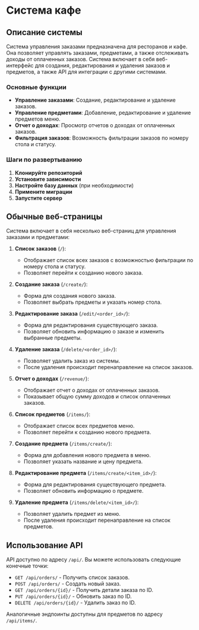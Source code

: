 # Система кафе

## Описание системы

Система управления заказами предназначена для ресторанов и кафе. Она позволяет управлять заказами, предметами, а также отслеживать доходы от оплаченных заказов. Система включает в себя веб-интерфейс для создания, редактирования и удаления заказов и предметов, а также API для интеграции с другими системами.

### Основные функции

- **Управление заказами**: Создание, редактирование и удаление заказов.
- **Управление предметами**: Добавление, редактирование и удаление предметов меню.
- **Отчет о доходах**: Просмотр отчетов о доходах от оплаченных заказов.
- **Фильтрация заказов**: Возможность фильтрации заказов по номеру стола и статусу.

### Шаги по развертыванию

1. **Клонируйте репозиторий**
2. **Установите зависимости**
3. **Настройте базу данных** (при необходимости)
4. **Примените миграции**
5. **Запустите сервер**

## Обычные веб-страницы

Система включает в себя несколько веб-страниц для управления заказами и предметами:

1. **Список заказов** (`/`):

   - Отображает список всех заказов с возможностью фильтрации по номеру стола и статусу.
   - Позволяет перейти к созданию нового заказа.

2. **Создание заказа** (`/create/`):

   - Форма для создания нового заказа.
   - Позволяет выбрать предметы и указать номер стола.

3. **Редактирование заказа** (`/edit/<order_id>/`):

   - Форма для редактирования существующего заказа.
   - Позволяет обновить информацию о заказе и изменить выбранные предметы.

4. **Удаление заказа** (`/delete/<order_id>/`):

   - Позволяет удалить заказ из системы.
   - После удаления происходит перенаправление на список заказов.

5. **Отчет о доходах** (`/revenue/`):

   - Отображает отчет о доходах от оплаченных заказов.
   - Показывает общую сумму доходов и список оплаченных заказов.

6. **Список предметов** (`/items/`):

   - Отображает список всех предметов меню.
   - Позволяет перейти к созданию нового предмета.

7. **Создание предмета** (`/items/create/`):

   - Форма для добавления нового предмета в меню.
   - Позволяет указать название и цену предмета.

8. **Редактирование предмета** (`/items/create/<item_id>/`):

   - Форма для редактирования существующего предмета.
   - Позволяет обновить информацию о предмете.

9. **Удаление предмета** (`/items/delete/<item_id>/`):
   - Позволяет удалить предмет из меню.
   - После удаления происходит перенаправление на список предметов.

## Использование API

API доступно по адресу `/api/`. Вы можете использовать следующие конечные точки:

- `GET /api/orders/` - Получить список заказов.
- `POST /api/orders/` - Создать новый заказ.
- `GET /api/orders/{id}/` - Получить детали заказа по ID.
- `PUT /api/orders/{id}/` - Обновить заказ по ID.
- `DELETE /api/orders/{id}/` - Удалить заказ по ID.

Аналогичные эндпоинты доступны для предметов по адресу `/api/items/`.
